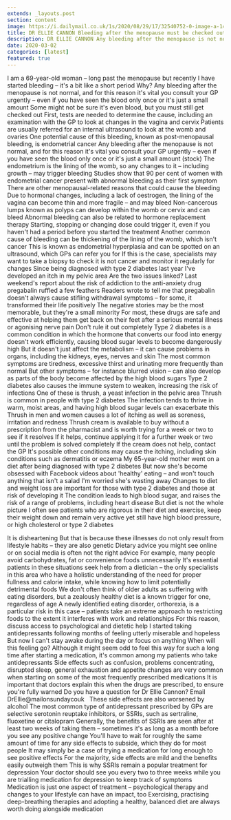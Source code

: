 ```yaml
---
extends: _layouts.post
section: content
image: https://i.dailymail.co.uk/1s/2020/08/29/17/32540752-0-image-a-14_1598718857656.jpg 
title: DR ELLIE CANNON Bleeding after the menopause must be checked out NOW 
description: DR ELLIE CANNON Any bleeding after the menopause is not normal, and for this reason it's vital you consult your GP urgently - even if you have seen the blood only once or it's just a small amount 
date: 2020-03-02 
categories: [latest] 
featured: true 
--- 
```

I am a 69-year-old woman – long past the menopause but recently I have started bleeding – it's a bit like a short period Why?
Any bleeding after the menopause is not normal, and for this reason it's vital you consult your GP urgently – even if you have seen the blood only once or it's just a small amount
Some might not be sure it's even blood, but you must still get checked out
First, tests are needed to determine the cause, including an examination with the GP to look at changes in the vagina and cervix Patients are usually referred for an internal ultrasound to look at the womb and ovaries
One potential cause of this bleeding, known as post-menopausal bleeding, is endometrial cancer
Any bleeding after the menopause is not normal, and for this reason it's vital you consult your GP urgently – even if you have seen the blood only once or it's just a small amount (stock)
The endometrium is the lining of the womb, so any changes to it – including growth – may trigger bleeding Studies show that 90 per cent of women with endometrial cancer present with abnormal bleeding as their first symptom
There are other menopausal-related reasons that could cause the bleeding
Due to hormonal changes, including a lack of oestrogen, the lining of the vagina can become thin and more fragile – and may bleed
Non-cancerous lumps known as polyps can develop within the womb or cervix and can bleed
Abnormal bleeding can also be related to hormone replacement therapy Starting, stopping or changing dose could trigger it, even if you haven't had a period before you started the treatment
Another common cause of bleeding can be thickening of the lining of the womb, which isn't cancer
This is known as endometrial hyperplasia and can be spotted on an ultrasound, which GPs can refer you for
If this is the case, specialists may want to take a biopsy to check it is not cancer and monitor it regularly for changes
Since being diagnosed with type 2 diabetes last year I've developed an itch in my pelvic area Are the two issues linked?
Last weekend's report about the risk of addiction to the anti-anxiety drug pregabalin ruffled a few feathers
Readers wrote to tell me that pregabalin doesn't always cause stifling withdrawal symptoms – for some, it transformed their life positively
The negative stories may be the most memorable, but they're a small minority For most, these drugs are safe and effective at helping them get back on their feet after a serious mental illness or agonising nerve pain
Don't rule it out completely
Type 2 diabetes is a common condition in which the hormone that converts our food into energy doesn't work efficiently, causing blood sugar levels to become dangerously high
But it doesn't just affect the metabolism – it can cause problems in organs, including the kidneys, eyes, nerves and skin
The most common symptoms are tiredness, excessive thirst and urinating more frequently than normal But other symptoms – for instance blurred vision – can also develop as parts of the body become affected by the high blood sugars Type 2 diabetes also causes the immune system to weaken, increasing the risk of infections
One of these is thrush, a yeast infection in the pelvic area
Thrush is common in people with type 2 diabetes The infection tends to thrive in warm, moist areas, and having high blood sugar levels can exacerbate this
Thrush in men and women causes a lot of itching as well as soreness, irritation and redness
Thrush cream is available to buy without a prescription from the pharmacist and is worth trying for a week or two to see if it resolves If it helps, continue applying it for a further week or two until the problem is solved completely If the cream does not help, contact the GP It's possible other conditions may cause the itching, including skin conditions such as dermatitis or eczema
My 65-year-old mother went on a diet after being diagnosed with type 2 diabetes But now she's become obsessed with Facebook videos about 'healthy' eating – and won't touch anything that isn't a salad I'm worried she's wasting away
Changes to diet and weight loss are important for those with type 2 diabetes and those at risk of developing it The condition leads to high blood sugar, and raises the risk of a range of problems, including heart disease
But diet is not the whole picture I often see patients who are rigorous in their diet and exercise, keep their weight down and remain very active yet still have high blood pressure, or high cholesterol or type 2 diabetes

It is disheartening But that is because these illnesses do not only result from lifestyle habits – they are also genetic Dietary advice you might see online or on social media is often not the right advice For example, many people avoid carbohydrates, fat or convenience foods unnecessarily It's essential patients in these situations seek help from a dietician – the only specialists in this area who have a holistic understanding of the need for proper fullness and calorie intake, while knowing how to limit potentially detrimental foods
We don't often think of older adults as suffering with eating disorders, but a zealously healthy diet is a known trigger for one, regardless of age
A newly identified eating disorder, orthorexia, is a particular risk in this case – patients take an extreme approach to restricting foods to the extent it interferes with work and relationships For this reason, discuss access to psychological and dietetic help
I started taking antidepressants following months of feeling utterly miserable and hopeless But now I can't stay awake during the day or focus on anything When will this feeling go?
Although it might seem odd to feel this way for such a long time after starting a medication, it's common among my patients who take antidepressants
Side effects such as confusion, problems concentrating, disrupted sleep, general exhaustion and appetite changes are very common when starting on some of the most frequently prescribed medications It is important that doctors explain this when the drugs are prescribed, to ensure you're fully warned
Do you have a question for Dr Ellie Cannon? Email DrEllie@mailonsundaycouk
 
These side effects are also worsened by alcohol
The most common type of antidepressant prescribed by GPs are selective serotonin reuptake inhibitors, or SSRIs, such as sertraline, fluoxetine or citalopram
Generally, the benefits of SSRIs are seen after at least two weeks of taking them – sometimes it's as long as a month before you see any positive change
You'll have to wait for roughly the same amount of time for any side effects to subside, which they do for most people It may simply be a case of trying a medication for long enough to see positive effects
For the majority, side effects are mild and the benefits easily outweigh them
This is why SSRIs remain a popular treatment for depression Your doctor should see you every two to three weeks while you are trialling medication for depression to keep track of symptoms
Medication is just one aspect of treatment – psychological therapy and changes to your lifestyle can have an impact, too Exercising, practising deep-breathing therapies and adopting a healthy, balanced diet are always worth doing alongside medication